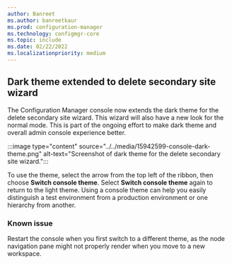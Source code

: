 ```yaml
---
author: Banreet
ms.author: banreetkaur
ms.prod: configuration-manager
ms.technology: configmgr-core
ms.topic: include
ms.date: 02/22/2022
ms.localizationpriority: medium
---
```

## <a name="bkmk_dark"></a> Dark theme extended to delete secondary site wizard

<!--15942599-->
The Configuration Manager console now extends the dark theme for the delete secondary site wizard. This wizard will also have a new look for the normal mode. This is part of the ongoing effort to make dark theme and overall admin console experience better. 

:::image type="content" source="../../media/15942599-console-dark-theme.png" alt-text="Screenshot of dark theme for the delete secondary site wizard.":::

To use the theme, select the arrow from the top left of the ribbon, then choose **Switch console theme**. Select **Switch console theme** again to return to the light theme. Using a console theme can help you easily distinguish a test environment from a production environment or one hierarchy from another.


### Known issue

Restart the console when you first switch to a different theme, as the node navigation pane might not properly render when you move to a new workspace. 
